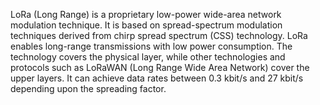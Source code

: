 LoRa (Long Range) is a proprietary low-power wide-area network modulation technique. It is based on spread-spectrum modulation techniques derived from chirp spread spectrum (CSS) technology. LoRa enables long-range transmissions with low power consumption. The technology covers the physical layer, while other technologies and protocols such as LoRaWAN (Long Range Wide Area Network) cover the upper layers. It can achieve data rates between 0.3 kbit/s and 27 kbit/s depending upon the spreading factor.